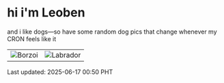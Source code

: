 # hi i'm Leoben

and i like dogs—so have some random dog pics that change whenever my CRON feels like it

|  |  |
|--------|----------|
| ![Borzoi](https://random-dog-vercel.vercel.app/api/random-borzoi?v=1750092605) | ![Labrador](https://random-dog-vercel.vercel.app/api/random-labrador?v=1750092605) |

Last updated: 2025-06-17 00:50 PHT

